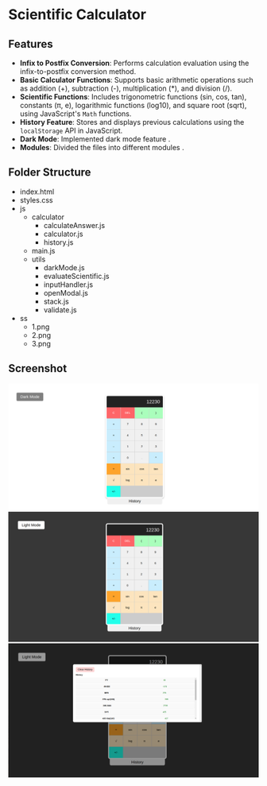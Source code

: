 # Scientific Calculator

## Features

- **Infix to Postfix Conversion**: Performs calculation evaluation using the infix-to-postfix conversion method.
- **Basic Calculator Functions**: Supports basic arithmetic operations such as addition (+), subtraction (-), multiplication (*), and division (/).
- **Scientific Functions**: Includes trigonometric functions (sin, cos, tan), constants (π, e), logarithmic functions (log10), and square root (sqrt), using JavaScript's `Math` functions.
- **History Feature**: Stores and displays previous calculations using the `localStorage` API in JavaScript.
- **Dark Mode**: Implemented dark mode feature .
- **Modules**: Divided the files into different modules .

## Folder Structure
- index.html
- styles.css
- js
  - calculator
    - calculateAnswer.js
    - calculator.js
    - history.js
  - main.js
  - utils
    - darkMode.js
    - evaluateScientific.js
    - inputHandler.js
    - openModal.js
    - stack.js
    - validate.js
- ss
  - 1.png
  - 2.png
  - 3.png

## Screenshot

![Calculator Screenshot](https://github.com/VedantPatel-Simform/calculator-assignment/blob/main/ss/1.png)
![Calculator Screenshot](https://github.com/VedantPatel-Simform/calculator-assignment/blob/main/ss/2.png)
![Calculator Screenshot](https://github.com/VedantPatel-Simform/calculator-assignment/blob/main/ss/3.png)
